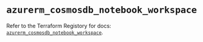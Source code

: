 # `azurerm_cosmosdb_notebook_workspace`

Refer to the Terraform Registory for docs: [`azurerm_cosmosdb_notebook_workspace`](https://www.terraform.io/docs/providers/azurerm/r/cosmosdb_notebook_workspace).
